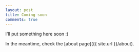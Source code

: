 ```yaml
---
layout: post
title: Coming soon
comments: true
---
```


I'll put something here soon :)

In the meantime, check the [about page]({{ site.url }}/about).
